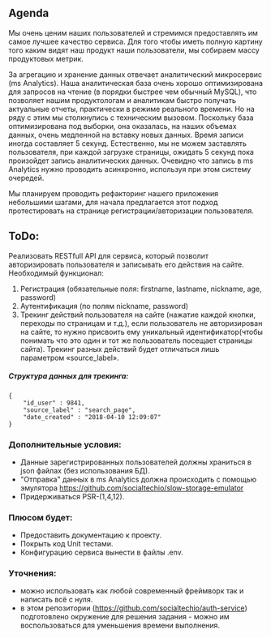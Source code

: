 ## Agenda
Мы очень ценим наших пользователей и стремимся предоставлять им самое лучшее качество сервиса.
Для того чтобы иметь полную картину того каким видят наш продукт наши пользователи, 
мы собираем массу продуктовых метрик.

За агрегацию и хранение данных отвечает аналитический микросервис (ms Analytics).
Наша аналитическая база очень хорошо оптимизирована для запросов на чтение (в порядки быстрее чем обычный MySQL), 
что позволяет нашим продуктологам и аналитикам быстро получать актуальные отчеты, практически в режиме реального времени.
Но на ряду с этим мы столкнулись с техническим вызовом.
Поскольку база оптимизирована под выборки, она оказалась,
на наших объемах данных, очень медленной на вставку новых данных. Время записи иногда составляет 5 секунд.
 Естественно, мы не можем заставлять пользователя, при каждой загрузке страницы, 
ожидать 5 секунд пока произойдет запись аналитических данных.
Очевидно что запись в ms Analytics нужно проводить асинхронно, используя при этом систему очередей.

Мы планируем проводить рефакторинг нашего приложения небольшими шагами, 
для начала предлагается этот подход протестировать на странице регистрации/авторизации пользователя.


 ## ToDo:
Реализовать RESTfull API для сервиса, который позволит авторизировать пользователя и записывать его действия на сайте.
Необходимый функционал:
1. Регистрация (обязательные поля: firstname, lastname, nickname, age, password)
2. Аутентификация (по полям nickname, password)
3. Трекинг действий пользователя на сайте (нажатие каждой кнопки, переходы по страницам и т.д.), 
если пользователь не авторизирован на сайте, то нужно присвоить ему уникальный идентификатор(чтобы понимать
 что это один и тот же пользователь посещает страницы сайта).
Трекинг разных действий будет отличаться лишь параметром «source_label».

 
##### Структура данных для трекинга:
 ```
 {
     "id_user" : 9841,
     "source_label" : "search_page", 
     "date_created" : "2018-04-10 12:09:07"
 }
```

### Дополнительные условия:
* Данные зарегистрированных пользователей должны храниться в json файлах (без использования БД).
* "Отправка" данных в ms Analytics должна происходить с помощью эмулятора https://github.com/socialtechio/slow-storage-emulator
* Придерживаться PSR-(1,4,12).

### Плюсом будет: 
* Предоставить документацию к проекту.
* Покрыть код Unit тестами.
* Конфигурацию сервиса вынести в файлы .env.

### Уточнения:
* можно использовать как любой современный фреймворк так и написать всё с нуля.
* в этом репозитории (https://github.com/socialtechio/auth-service) подготовлено окружение для решения задания - можно им воспользоваться для уменьшения времени выполнения.
